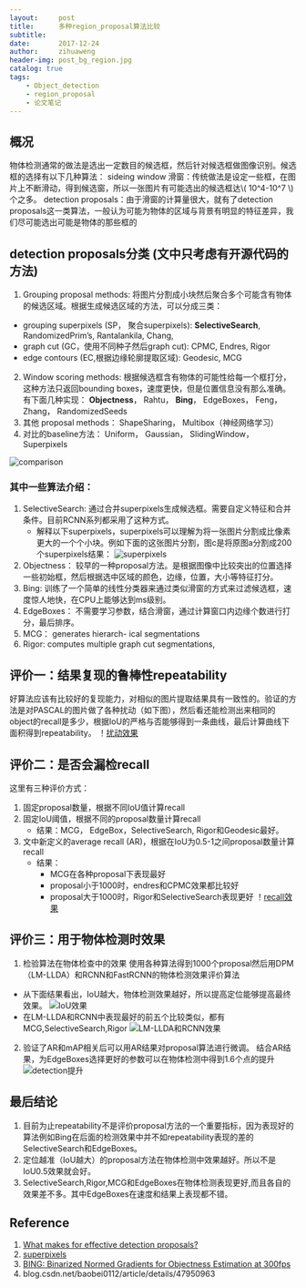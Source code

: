 ```yaml
---
layout:     post
title:      多种region_proposal算法比较
subtitle:   
date:       2017-12-24
author:     zihuaweng
header-img: post_bg_region.jpg
catalog: true
tags:
    - Object_detection
    - region_proposal
    - 论文笔记
---
```


## 概况
物体检测通常的做法是选出一定数目的候选框，然后针对候选框做图像识别。候选框的选择有以下几种算法：
sideing window 滑窗：传统做法是设定一些框，在图片上不断滑动，得到候选窗，所以一张图片有可能选出的候选框达\\( 10^4-10^7 \\)个之多。
detection proposals：由于滑窗的计算量很大，就有了detection proposals这一类算法，一般认为可能为物体的区域与背景有明显的特征差异，我们尽可能选出可能是物体的那些框的

## detection proposals分类 (文中只考虑有开源代码的方法)
1. Grouping proposal methods: 将图片分割成小块然后聚合多个可能含有物体的候选区域。根据生成候选区域的方法，可以分成三类： 
- grouping superpixels (SP， 聚合superpixels): **SelectiveSearch**, RandomizedPrim’s, Rantalankila, Chang, 
- graph cut (GC，使用不同种子然后graph cut): CPMC, Endres, Rigor
- edge contours (EC,根据边缘轮廓提取区域): Geodesic, MCG
2. Window  scoring methods: 根据候选框含有物体的可能性给每一个框打分，这种方法只返回bounding boxes，速度更快，但是位置信息没有那么准确。有下面几种实现：
**Objectness**， Rahtu， **Bing**， EdgeBoxes， Feng， Zhang， RandomizedSeeds
3. 其他 proposal methods：
ShapeSharing， Multibox（神经网络学习）
4. 对比的baseline方法：
Uniform， Gaussian， SlidingWindow， Superpixels

![comparison](http://zihuaweng.github.io/post_images/region_proposal/comparison.png)

### 其中一些算法介绍：
1. SelectiveSearch: 通过合并superpixels生成候选框。需要自定义特征和合并条件。目前RCNN系列都采用了这种方式。
    - 解释以下superpixels，superpixels可以理解为将一张图片分割成比像素更大的一个个小块。例如下面的这张图片分割，图c是将原图a分割成200个superpixels结果：
    ![superpixels](http://zihuaweng.github.io/post_images/region_proposal/superpixels.png)
2. Objectness： 较早的一种proposal方法。是根据图像中比较突出的位置选择一些初始框，然后根据选中区域的颜色，边缘，位置，大小等特征打分。
3. Bing: 训练了一个简单的线性分类器来通过类似滑窗的方式来过滤候选框，速度惊人地快，在CPU上能够达到ms级别。
4. EdgeBoxes： 不需要学习参数，结合滑窗，通过计算窗口内边缘个数进行打分，最后排序。
5. MCG： generates hierarch-
ical segmentations
6. Rigor: computes
multiple graph cut segmentations,

   
## 评价一：结果复现的鲁棒性repeatability
好算法应该有比较好的复现能力，对相似的图片提取结果具有一致性的。验证的方法是对PASCAL的图片做了各种扰动（如下图），然后看还能检测出来相同的object的recall是多少，根据IoU的严格与否能够得到一条曲线，最后计算曲线下面积得到repeatability。
！[扰动效果]()

## 评价二：是否会漏检recall
这里有三种评价方式：
1. 固定proposal数量，根据不同IoU值计算recall
2. 固定IoU阈值，根据不同的proposal数量计算recall
    - 结果：MCG， EdgeBox，SelectiveSearch, Rigor和Geodesic最好。
3. 文中新定义的average recall (AR)，根据在IoU为0.5-1之间proposal数量计算recall
    - 结果：
        - MCG在各种proposal下表现最好
        - proposal小于1000时，endres和CPMC效果都比较好
        - proposal大于1000时，Rigor和SelectiveSearch表现更好
！[recall效果]()

## 评价三：用于物体检测时效果
1. 检验算法在物体检查中的效果 
使用各种算法得到1000个proposal然后用DPM（LM-LLDA）和RCNN和FastRCNN的物体检测效果评价算法
- 从下面结果看出，IoU越大，物体检测效果越好，所以提高定位能够提高最终效果。
![IoU效果](http://zihuaweng.github.io/post_images/region_proposal/iou_gt.png)
- 在LM-LLDA和RCNN中表现最好的前五个比较类似，都有MCG,SelectiveSearch,Rigor
![LM-LLDA和RCNN效果](http://zihuaweng.github.io/post_images/region_proposal/detection_result.png)
2. 验证了AR和mAP相关后可以用AR结果对proposal算法进行微调。
结合AR结果，为EdgeBoxes选择更好的参数可以在物体检测中得到1.6个点的提升
![detection提升](http://zihuaweng.github.io/post_images/region_proposal/edgeboxes.png)
## 最后结论
1. 目前为止repeatability不是评价proposal方法的一个重要指标，因为表现好的算法例如Bing在后面的检测效果中并不如repeatability表现的差的SelectiveSearch和EdgeBoxes。
2. 定位越准（IoU越大）的proposal方法在物体检测中效果越好。所以不是IoU0.5效果就会好。
3. SelectiveSearch,Rigor,MCG和EdgeBoxes在物体检测表现更好,而且各自的效果差不多。其中EdgeBoxes在速度和结果上表现都不错。

## Reference
1. [What makes for effective detection proposals?](https://arxiv.org/abs/1502.05082)
2. [superpixels](http://ttic.uchicago.edu/~xren/research/superpixel)
3. [BING: Binarized Normed Gradients for Objectness Estimation at 300fps](http://ieeexplore.ieee.org/document/6909816/)
4. blog.csdn.net/baobei0112/article/details/47950963

